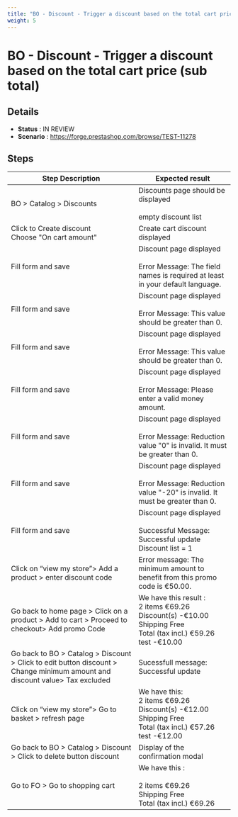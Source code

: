```yaml
---
title: "BO - Discount - Trigger a discount based on the total cart price (sub total)"
weight: 5
---
```


# BO - Discount - Trigger a discount based on the total cart price (sub total)
## Details
* **Status** : IN REVIEW
* **Scenario** : https://forge.prestashop.com/browse/TEST-11278

## Steps
| Step Description | Expected result |
| ----- | ----- |
| BO > Catalog > Discounts | Discounts page should be displayed<br><br>empty discount list |
| Click to Create discount <br>Choose "On cart amount" | Create cart discount displayed |
| Fill form and save | Discount page displayed<br><br>Error Message: The field names is required at least in your default language. |
| Fill form and save | Discount page displayed<br><br>Error Message: This value should be greater than 0. |
| Fill form and save | Discount page displayed<br><br>Error Message: This value should be greater than 0. |
| Fill form and save | Discount page displayed<br><br>Error Message: Please enter a valid money amount. |
| Fill form and save | Discount page displayed<br><br>Error Message: Reduction value "0" is invalid. It must be greater than 0. |
| Fill form and save | Discount page displayed<br><br>Error Message: Reduction value "-20" is invalid. It must be greater than 0. |
| Fill form and save | Discount page displayed<br><br>Successful Message: Successful update<br>Discount list = 1 |
| Click on “view my store”> Add a product > enter discount code | Error message: The minimum amount to benefit from this promo code is €50.00. |
| Go back to home page > Click on a product > Add to cart > Proceed to checkout> Add promo Code | We have this result :<br>2 items €69.26<br>Discount(s) -€10.00<br>Shipping Free<br>Total (tax incl.) €59.26<br>test -€10.00 |
| Go back to BO > Catalog > Discount > Click to edit button discount > Change minimum amount and discount value> Tax excluded | Sucessfull message: Successful update |
| Click on “view my store”> Go to basket > refresh page | We have this: <br>2 items €69.26<br>Discount(s) -€12.00<br>Shipping Free<br>Total (tax incl.) €57.26<br>test -€12.00 |
| Go back to BO > Catalog > Discount > Click to delete button discount | Display of the confirmation modal |
| Go to FO > Go to shopping cart | We have this :<br><br>2 items €69.26<br>Shipping Free<br>Total (tax incl.) €69.26 |
